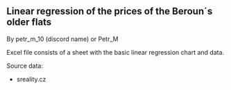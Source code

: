 ## Linear regression of the prices of the Beroun´s older flats

By petr_m_10 (discord name) or Petr_M

Excel file consists of a sheet with the basic linear regression chart and data.

Source data: 
- sreality.cz